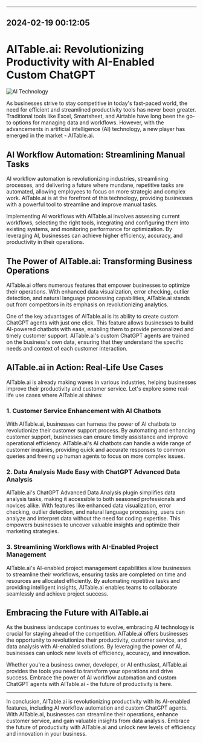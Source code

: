 

---------------------------------------------
2024-02-19 00:12:05
---------------------------------------------

# AITable.ai: Revolutionizing Productivity with AI-Enabled Custom ChatGPT

![AI Technology](https://images.unsplash.com/photo-1535378906855-7e35e71a0382)

As businesses strive to stay competitive in today's fast-paced world, the need for efficient and streamlined productivity tools has never been greater. Traditional tools like Excel, Smartsheet, and Airtable have long been the go-to options for managing data and workflows. However, with the advancements in artificial intelligence (AI) technology, a new player has emerged in the market - AITable.ai.

## AI Workflow Automation: Streamlining Manual Tasks

AI workflow automation is revolutionizing industries, streamlining processes, and delivering a future where mundane, repetitive tasks are automated, allowing employees to focus on more strategic and complex work. AITable.ai is at the forefront of this technology, providing businesses with a powerful tool to streamline and improve manual tasks.

Implementing AI workflows with AITable.ai involves assessing current workflows, selecting the right tools, integrating and configuring them into existing systems, and monitoring performance for optimization. By leveraging AI, businesses can achieve higher efficiency, accuracy, and productivity in their operations.

## The Power of AITable.ai: Transforming Business Operations

AITable.ai offers numerous features that empower businesses to optimize their operations. With enhanced data visualization, error checking, outlier detection, and natural language processing capabilities, AITable.ai stands out from competitors in its emphasis on revolutionizing analytics.

One of the key advantages of AITable.ai is its ability to create custom ChatGPT agents with just one click. This feature allows businesses to build AI-powered chatbots with ease, enabling them to provide personalized and timely customer support. AITable.ai's custom ChatGPT agents are trained on the business's own data, ensuring that they understand the specific needs and context of each customer interaction.

## AITable.ai in Action: Real-Life Use Cases

AITable.ai is already making waves in various industries, helping businesses improve their productivity and customer service. Let's explore some real-life use cases where AITable.ai shines:

### 1. Customer Service Enhancement with AI Chatbots

With AITable.ai, businesses can harness the power of AI chatbots to revolutionize their customer support process. By automating and enhancing customer support, businesses can ensure timely assistance and improve operational efficiency. AITable.ai's AI chatbots can handle a wide range of customer inquiries, providing quick and accurate responses to common queries and freeing up human agents to focus on more complex issues.

### 2. Data Analysis Made Easy with ChatGPT Advanced Data Analysis

AITable.ai's ChatGPT Advanced Data Analysis plugin simplifies data analysis tasks, making it accessible to both seasoned professionals and novices alike. With features like enhanced data visualization, error checking, outlier detection, and natural language processing, users can analyze and interpret data without the need for coding expertise. This empowers businesses to uncover valuable insights and optimize their marketing strategies.

### 3. Streamlining Workflows with AI-Enabled Project Management

AITable.ai's AI-enabled project management capabilities allow businesses to streamline their workflows, ensuring tasks are completed on time and resources are allocated efficiently. By automating repetitive tasks and providing intelligent insights, AITable.ai enables teams to collaborate seamlessly and achieve project success.

## Embracing the Future with AITable.ai

As the business landscape continues to evolve, embracing AI technology is crucial for staying ahead of the competition. AITable.ai offers businesses the opportunity to revolutionize their productivity, customer service, and data analysis with AI-enabled solutions. By leveraging the power of AI, businesses can unlock new levels of efficiency, accuracy, and innovation.

Whether you're a business owner, developer, or AI enthusiast, AITable.ai provides the tools you need to transform your operations and drive success. Embrace the power of AI workflow automation and custom ChatGPT agents with AITable.ai - the future of productivity is here.

---

In conclusion, AITable.ai is revolutionizing productivity with its AI-enabled features, including AI workflow automation and custom ChatGPT agents. With AITable.ai, businesses can streamline their operations, enhance customer service, and gain valuable insights from data analysis. Embrace the future of productivity with AITable.ai and unlock new levels of efficiency and innovation in your business.
